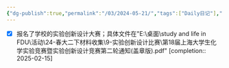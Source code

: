```yaml
---
{"dg-publish":true,"permalink":"/03/2024-05-21/","tags":["Daily日记"],"noteIcon":"","created":"2025-01-31T00:35","updated":"2025-07-01T13:38"}
---
```


- [x] 报名了学校的实验创新设计大赛；具体文件在"E:\桌面\study and life in FDU\活动\24-春大二下材料收集\9-实验创新设计比赛\第18届上海大学生化学实验竞赛暨实验创新设计竞赛第二轮通知(盖章版).pdf" [completion:: 2025-02-15]
